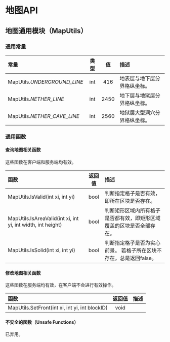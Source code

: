 # 地图API

## 地图通用模块（MapUtils）

### 通用常量

| 常量 | 类型 | 值 | 描述 |
| :--- | :---: | :---: | :--- |
| MapUtils._UNDERGROUND\_LINE_ | int | 416 | 地表层与地下层分界格纵坐标。 |
| MapUtils._NETHER\_LINE_ | int | 2450 | 地下层与地狱层分界格纵坐标。 |
| MapUtils._NETHER\_CAVE\_LINE_ | int | 2560 | 地狱层大型洞穴分界格纵坐标。 |

### 通用函数

#### 查询地图相关函数

这些函数在客户端和服务端均有效。

| 函数 | 返回值 | 描述 |
| :--- | :---: | :--- |
| MapUtils.IsValid\(int xi, int yi\) | bool | 判断指定格子是否有效，即所在区块是否存在。 |
| MapUtils.IsAreaValid\(int xi, int yi, int width, int height\) | bool | 判断矩形区域内所有格子是否都有效，即矩形区域覆盖的区块是否全部存在。 |
| MapUtils.IsSolid\(int xi, int yi\) | bool | 判断指定格子是否为实心前景。 若格子所在区块不存在，总是返回false。 |

#### 修改地图相关函数

这些函数在服务端均有效，在客户端不会进行有效操作。

| 函数 | 返回值 | 描述 |
| :--- | :---: | :--- |
| MapUtils.SetFront\(int xi, int yi, int blockID\) | void |  |

#### 

#### 不安全的函数（Unsafe Functions）

已弃用。

